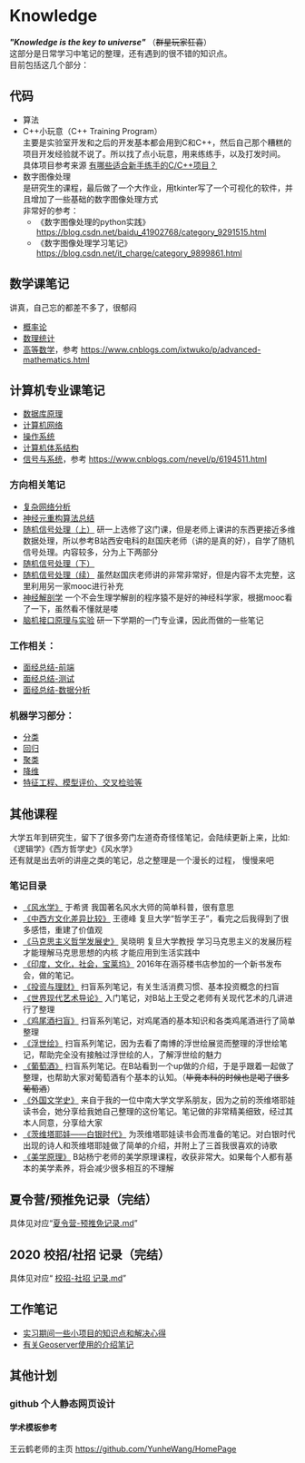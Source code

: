 # Knowledge
***"Knowledge is the key to universe"*** （~~群星玩家狂喜~~）  
这部分是日常学习中笔记的整理，还有遇到的很不错的知识点。  
目前包括这几个部分：  
  
## 代码
* 算法  
* C++小玩意（C++ Training Program）    
主要是实验室开发和之后的开发基本都会用到C和C++，然后自己那个糟糕的项目开发经验就不说了。所以找了点小玩意，用来练练手，以及打发时间。  
具体项目参考来源 [有哪些适合新手练手的C/C++项目？](https://zhuanlan.zhihu.com/p/23047091?utm_source=wechat_session&utm_medium=social&utm_oi=763170544924246016&utm_campaign=shareopn "悬停显示")
* 数字图像处理  
是研究生的课程，最后做了一个大作业，用tkinter写了一个可视化的软件，并且增加了一些基础的数字图像处理方式  
非常好的参考：  
  - 《数字图像处理的python实践》 https://blog.csdn.net/baidu_41902768/category_9291515.html
  - 《数字图像处理学习笔记》 https://blog.csdn.net/it_charge/category_9899861.html

## 数学课笔记
讲真，自己忘的都差不多了，很郁闷  
* [概率论](Computer/机器学习/《概率论》.pdf)
* [数理统计](Computer/机器学习/《数理统计》.pdf)
* [高等数学](Computer/高等数学.pdf)，参考 https://www.cnblogs.com/ixtwuko/p/advanced-mathematics.html

## 计算机专业课笔记
* [数据库原理](Computer/数据库原理（基本概念+缺面试）.pdf)  
* [计算机网络](Computer/计算机网络（基本概念+缺面试）.pdf)  
* [操作系统](Computer/操作系统01-07文件管理.pdf)  
* [计算机体系结构](Computer/计算机组成原理与系统结构01-02.pdf)  
* [信号与系统](Computer/信号与系统-复习总结笔记.pdf)，参考 https://www.cnblogs.com/nevel/p/6194511.html  

### 方向相关笔记
* [复杂网络分析](Computer/复杂网络分析.md)  
* [神经元重构算法总结](Computer/神经元重构算法的笔记.md)
* [随机信号处理（上）](Computer/随机信号处理mooc_First_Part.pdf) 研一上选修了这门课，但是老师上课讲的东西更接近多维数据处理，所以参考B站西安电科的赵国庆老师（讲的是真的好），自学了随机信号处理。内容较多，分为上下两部分  
* [随机信号处理（下）](Computer/随机信号处理mooc_Second_Part.pdf)  
* [随机信号处理（续）](Computer/随机信号处理mooc_Third_Part.pdf) 虽然赵国庆老师讲的非常非常好，但是内容不太完整，这里利用另一家mooc进行补充  
* [神经解剖学](Computer/神经解剖学.pdf) 一个不会生理学解剖的程序猿不是好的神经科学家，根据mooc看了一下，虽然看不懂就是喽  
* [脑机接口原理与实验](Computer/脑机接口原理和实验.pdf) 研一下学期的一门专业课，因此而做的一些笔记  
  
### 工作相关：  
* [面经总结-前端](Computer/《面经总结》前端基础.pdf)
* [面经总结-测试](Computer/《面经总结》测试开发.pdf)
* [面经总结-数据分析](Computer/机器学习/《面经总结》数据分析_undone.pdf)

### 机器学习部分：
* [分类](Computer/机器学习/机器学习-分类算法.pdf)
* [回归](Computer/机器学习/机器学习-回归算法.pdf)
* [聚类](Computer/机器学习/机器学习-聚类算法.pdf)
* [降维](Computer/机器学习/机器学习-数据降维.pdf)
* [特征工程、模型评价、交叉检验等](Computer/机器学习/机器学习-其他.pdf)

## 其他课程 
大学五年到研究生，留下了很多旁门左道奇奇怪怪笔记，会陆续更新上来，比如:《逻辑学》《西方哲学史》《风水学》  
还有就是出去听的讲座之类的笔记，总之整理是一个漫长的过程， 慢慢来吧
### 笔记目录
* [《风水学》](Note/《风水学》于希贤.pdf) 于希贤 我国著名风水大师的简单科普，很有意思  
* [《中西方文化差异比较》](Note/《中西方文化差异的渊源》王德峰.pdf) 王德峰 复旦大学“哲学王子”，看完之后我得到了很多感悟，重建了价值观  
* [《马克思主义哲学发展史》](Note/《马克思主义发展史》吴晓明.pdf) 吴晓明 复旦大学教授 学习马克思主义的发展历程 才能理解马克思思想的内核 才能应用到生活实践中  
* [《印度，文化，社会，宝莱坞》](Note/《印度，文化，社会，宝莱坞》.pdf) 2016年在涵芬楼书店参加的一个新书发布会，做的笔记。  
* [《投资与理财》](Note/理财与投资.md) 扫盲系列笔记，有关生活消费习惯、基本投资概念的扫盲  
* [《世界现代艺术导论》](Note/《世界现代艺术导论》王受之.pdf) 入门笔记，对B站上王受之老师有关现代艺术的几讲进行了整理 
* [《鸡尾酒扫盲》](Note/读书少别骗我—鸡尾酒扫盲.pdf) 扫盲系列笔记，对鸡尾酒的基本知识和各类鸡尾酒进行了简单整理
* [《浮世绘》](Note/读书少别骗我—浮世绘.pdf) 扫盲系列笔记，因为去看了南博的浮世绘展览而整理的浮世绘笔记，帮助完全没有接触过浮世绘的人，了解浮世绘的魅力
* [《葡萄酒》](Note/读书少别骗我—葡萄酒.pdf) 扫盲系列笔记。在B站看到一个up做的介绍，于是乎跟着一起做了整理，也帮助大家对葡萄酒有个基本的认知。（~~毕竟本科的时候也是喝了很多葡萄酒~~）
* [《外国文学史》](Note/外国文学史(欧美卷)—严梦静.doc) 来自于我的一位中南大学文学系朋友，因为之前的茨维塔耶娃读书会，她分享给我她自己整理的这份笔记。笔记做的非常精美细致，经过其本人同意，分享给大家
* [《茨维塔耶娃——白银时代》](Note/茨维塔耶娃读书会—白银时代.pdf) 为茨维塔耶娃读书会而准备的笔记。对白银时代出现的诗人和茨维塔耶娃做了简单的介绍，并附上了三首我很喜欢的诗歌
* [《美学原理》](Note/《美学原理》杨宁.pdf) B站杨宁老师的美学原理课程，收获非常大。如果每个人都有基本的美学素养，将会减少很多相互的不理解    
## 夏令营/预推免记录（完结）
具体见对应“[夏令营-预推免记录.md](夏令营-预推免记录.md)”

## 2020 校招/社招 记录（完结）
具体见对应“ [校招-社招 记录.md](校招-社招记录.md)”

## 工作笔记
* [实习期间一些小项目的知识点和解决心得](工作笔记.md)
* [有关Geoserver使用的介绍笔记](Geoserver.md)

## 其他计划
### github 个人静态网页设计
#### 学术模板参考
王云鹤老师的主页 https://github.com/YunheWang/HomePage
